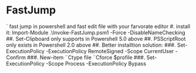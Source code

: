 # FastJump
` fast jump in powershell and fast edit file with your farvorate editor
#. install it: Import-Module .\Invoke-FastJump.psm1 -Force -DisableNameChecking
##. Set-Clipboard only supports in Powershell 5.0 above
##. PSScriptRoot only exists in Powershell 2.0 above
##. Better installtion solution:
###. Set-ExecutionPolicy -ExecutionPolicy RemoteSigned -Scope CurrentUser -Confirm
###. New-item ¨Ctype file ¨Cforce $profile
###. Set-ExecutionPolicy -Scope Process -ExecutionPolicy Bypass

